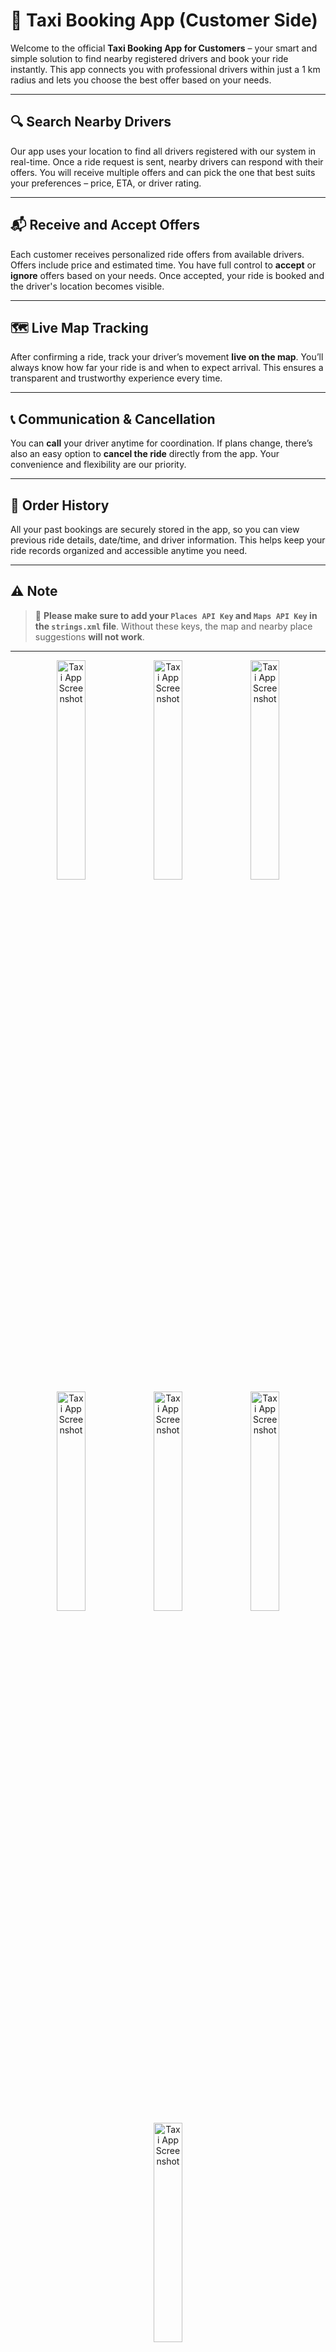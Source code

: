 # 🚖 Taxi Booking App (Customer Side)

Welcome to the official **Taxi Booking App for Customers** – your smart and simple solution to find nearby registered drivers and book your ride instantly. This app connects you with professional drivers within just a 1 km radius and lets you choose the best offer based on your needs.

---

## 🔍 Search Nearby Drivers

Our app uses your location to find all drivers registered with our system in real-time. Once a ride request is sent, nearby drivers can respond with their offers. You will receive multiple offers and can pick the one that best suits your preferences – price, ETA, or driver rating.

---

## 📬 Receive and Accept Offers

Each customer receives personalized ride offers from available drivers. Offers include price and estimated time. You have full control to **accept** or **ignore** offers based on your needs. Once accepted, your ride is booked and the driver's location becomes visible.

---

## 🗺️ Live Map Tracking

After confirming a ride, track your driver’s movement **live on the map**. You’ll always know how far your ride is and when to expect arrival. This ensures a transparent and trustworthy experience every time.

---

## 📞 Communication & Cancellation

You can **call** your driver anytime for coordination. If plans change, there’s also an easy option to **cancel the ride** directly from the app. Your convenience and flexibility are our priority.

---

## 📁 Order History

All your past bookings are securely stored in the app, so you can view previous ride details, date/time, and driver information. This helps keep your ride records organized and accessible anytime you need.

---

## ⚠️ Note

> 📌 **Please make sure to add your `Places API Key` and `Maps API Key` in the `strings.xml` file**. Without these keys, the map and nearby place suggestions **will not work**.

---

<p align="center">
  <img src="https://github.com/user-attachments/assets/69de95a1-66ae-4474-8970-f1650e8acadd" alt="Taxi App Screenshot" width="30%">
  <img src="https://github.com/user-attachments/assets/5461166d-5de3-4d9a-a720-e2d60dc621f3" alt="Taxi App Screenshot" width="30%">
  <img src="https://github.com/user-attachments/assets/2c231a88-9d41-4556-94dd-4dae682d135a" alt="Taxi App Screenshot" width="30%">
  <img src="https://github.com/user-attachments/assets/e72ecf63-95cd-42d8-b672-dd7967e46171" alt="Taxi App Screenshot" width="30%">
  <img src="https://github.com/user-attachments/assets/5804c4cc-2a3f-4663-87c6-64b5c308b1d7" alt="Taxi App Screenshot" width="30%">
  <img src="https://github.com/user-attachments/assets/15e854f9-702d-450e-8b54-39e31cd0a854" alt="Taxi App Screenshot" width="30%">
  <img src="https://github.com/user-attachments/assets/b8e299fd-f98f-41b5-a85c-b4f4ef918db2" alt="Taxi App Screenshot" width="30%">
</p>

---


**App Apk Link**

https://drive.google.com/file/d/1Lrkrbsr--R9-hybGPPjKWP9XeI4Atol9/view?usp=sharing


## 📞 Contact Information

For any queries, support, or suggestions, feel free to contact me:

**Atta Muhammad**  
📧 Email: atta1639916@gmail.com  
📞 Phone: +92 303 4805685

---

**Thank you for choosing our Taxi Booking App! Drive safe, ride smart,and give star to the repo and follow me for more new open source projects**

